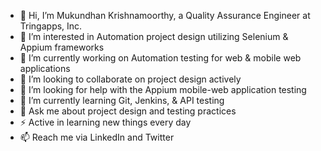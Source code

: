 - 👋 Hi, I’m Mukundhan Krishnamoorthy, a Quality Assurance Engineer at Tringapps, Inc.
- 👀 I’m interested in Automation project design utilizing Selenium & Appium frameworks
- 🔭 I’m currently working on Automation testing for web & mobile web applications
- 💞️ I’m looking to collaborate on project design actively
- 🤝 I’m looking for help with the Appium mobile-web application testing
- 🌱 I’m currently learning Git, Jenkins, & API testing 
- 💬 Ask me about project design and testing practices
- ⚡ Active in learning new things every day
- 📫 Reach me via LinkedIn and Twitter
